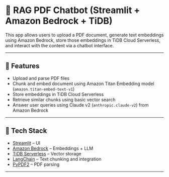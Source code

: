 # 📄 RAG PDF Chatbot (Streamlit + Amazon Bedrock + TiDB)

This app allows users to upload a PDF document, generate text embeddings using Amazon Bedrock, store those embeddings in TiDB Cloud Serverless, and interact with the content via a chatbot interface.

---

## 🚀 Features

- Upload and parse PDF files
- Chunk and embed document using Amazon Titan Embedding model (`amazon.titan-embed-text-v1`)
- Store embeddings in TiDB Cloud Serverless
- Retrieve similar chunks using basic vector search
- Answer user queries using Claude v2 (`anthropic.claude-v2`) from Amazon Bedrock

---

## 🧱 Tech Stack

- [Streamlit](https://streamlit.io/) – UI
- [Amazon Bedrock](https://aws.amazon.com/bedrock/) – Embeddings + LLM
- [TiDB Serverless](https://tidb.cloud/) – Vector storage
- [LangChain](https://www.langchain.com/) – Text chunking and integration
- [PyPDF2](https://pypi.org/project/PyPDF2/) – PDF parsing

---

